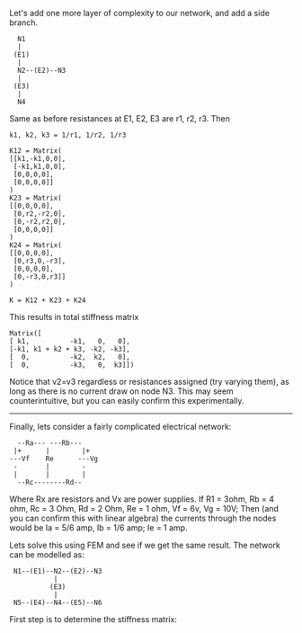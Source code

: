 Let's add one more layer of complexity to our network, and add a side branch.
```
  N1
  |
 (E1)
  |
  N2--(E2)--N3
  |
 (E3)
  |
  N4
```

Same as before resistances at E1, E2, E3 are r1, r2, r3.
Then 
```
k1, k2, k3 = 1/r1, 1/r2, 1/r3

K12 = Matrix(
[[k1,-k1,0,0],
 [-k1,k1,0,0],
 [0,0,0,0],
 [0,0,0,0]]
)
K23 = Matrix(
[[0,0,0,0],
 [0,r2,-r2,0],
 [0,-r2,r2,0],
 [0,0,0,0]]
)
K24 = Matrix(
[[0,0,0,0],
 [0,r3,0,-r3],
 [0,0,0,0],
 [0,-r3,0,r3]]
)

K = K12 + K23 + K24
```
This results in total stiffness matrix
```
Matrix([
[ k1,          -k1,   0,   0],
[-k1, k1 + k2 + k3, -k2, -k3],
[  0,          -k2,  k2,   0],
[  0,          -k3,   0,  k3]])
```
Notice that v2=v3 regardless or resistances assigned (try varying them), 
as long as there is no current draw on node N3.
This may seem counterintuitive, but you can easily confirm this experimentally.

---------------------------------

Finally, lets consider a fairly complicated electrical network:
```
  --Ra--- ---Rb---
 |+      |        |+
---Vf    Re      ---Vg
 -       |        -
 |       |        |
  --Rc--------Rd--
```
Where Rx are resistors and Vx are power supplies.
If R1 = 3ohm, Rb = 4 ohm, Rc = 3 Ohm, Rd = 2 Ohm, Re = 1 ohm, Vf = 6v, Vg = 10V;
Then (and you can confirm this with linear algebra) the currents through the nodes would be
Ia = 5/6 amp, Ib = 1/6 amp; Ie = 1 amp.

Lets solve this using FEM and see if we get the same result.
The network can be modelled as:
```
 N1--(E1)--N2--(E2)--N3
           |
          (E3)
           |
 N5--(E4)--N4--(E5)--N6
```
First step is to determine the stiffness matrix:



